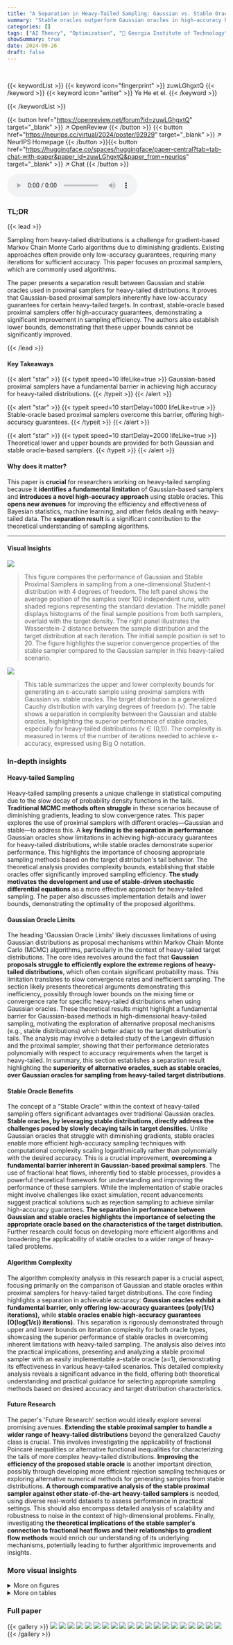 ```yaml
---
title: "A Separation in Heavy-Tailed Sampling: Gaussian vs. Stable Oracles for Proximal Samplers"
summary: "Stable oracles outperform Gaussian oracles in high-accuracy heavy-tailed sampling, overcoming limitations of Gaussian-based proximal samplers."
categories: []
tags: ["AI Theory", "Optimization", "🏢 Georgia Institute of Technology",]
showSummary: true
date: 2024-09-26
draft: false
---
```


<br>

{{< keywordList >}}
{{< keyword icon="fingerprint" >}} zuwLGhgxtQ {{< /keyword >}}
{{< keyword icon="writer" >}} Ye He et el. {{< /keyword >}}
 
{{< /keywordList >}}

{{< button href="https://openreview.net/forum?id=zuwLGhgxtQ" target="_blank" >}}
↗ OpenReview
{{< /button >}}
{{< button href="https://neurips.cc/virtual/2024/poster/92929" target="_blank" >}}
↗ NeurIPS Homepage
{{< /button >}}{{< button href="https://huggingface.co/spaces/huggingface/paper-central?tab=tab-chat-with-paper&paper_id=zuwLGhgxtQ&paper_from=neurips" target="_blank" >}}
↗ Chat
{{< /button >}}



<audio controls>
    <source src="https://ai-paper-reviewer.com/zuwLGhgxtQ/podcast.wav" type="audio/wav">
    Your browser does not support the audio element.
</audio>


### TL;DR


{{< lead >}}

Sampling from heavy-tailed distributions is a challenge for gradient-based Markov Chain Monte Carlo algorithms due to diminishing gradients.  Existing approaches often provide only low-accuracy guarantees, requiring many iterations for sufficient accuracy.  This paper focuses on proximal samplers, which are commonly used algorithms. 

The paper presents a separation result between Gaussian and stable oracles used in proximal samplers for heavy-tailed distributions.  It proves that Gaussian-based proximal samplers inherently have low-accuracy guarantees for certain heavy-tailed targets. In contrast, stable-oracle based proximal samplers offer high-accuracy guarantees, demonstrating a significant improvement in sampling efficiency.  The authors also establish lower bounds, demonstrating that these upper bounds cannot be significantly improved.

{{< /lead >}}


#### Key Takeaways

{{< alert "star" >}}
{{< typeit speed=10 lifeLike=true >}} Gaussian-based proximal samplers have a fundamental barrier in achieving high accuracy for heavy-tailed distributions. {{< /typeit >}}
{{< /alert >}}

{{< alert "star" >}}
{{< typeit speed=10 startDelay=1000 lifeLike=true >}} Stable-oracle based proximal samplers overcome this barrier, offering high-accuracy guarantees. {{< /typeit >}}
{{< /alert >}}

{{< alert "star" >}}
{{< typeit speed=10 startDelay=2000 lifeLike=true >}} Theoretical lower and upper bounds are provided for both Gaussian and stable oracle-based samplers. {{< /typeit >}}
{{< /alert >}}

#### Why does it matter?
This paper is **crucial** for researchers working on heavy-tailed sampling because it **identifies a fundamental limitation** of Gaussian-based samplers and **introduces a novel high-accuracy approach** using stable oracles. This **opens new avenues** for improving the efficiency and effectiveness of Bayesian statistics, machine learning, and other fields dealing with heavy-tailed data. The **separation result** is a significant contribution to the theoretical understanding of sampling algorithms.

------
#### Visual Insights



![](https://ai-paper-reviewer.com/zuwLGhgxtQ/figures_29_1.jpg)

> This figure compares the performance of Gaussian and Stable Proximal Samplers in sampling from a one-dimensional Student-t distribution with 4 degrees of freedom.  The left panel shows the average position of the samples over 100 independent runs, with shaded regions representing the standard deviation. The middle panel displays histograms of the final sample positions from both samplers, overlaid with the target density.  The right panel illustrates the Wasserstein-2 distance between the sample distribution and the target distribution at each iteration. The initial sample position is set to 20. The figure highlights the superior convergence properties of the stable sampler compared to the Gaussian sampler in this heavy-tailed scenario.





![](https://ai-paper-reviewer.com/zuwLGhgxtQ/tables_1_1.jpg)

> This table summarizes the upper and lower complexity bounds for generating an ɛ-accurate sample using proximal samplers with Gaussian vs. stable oracles.  The target distribution is a generalized Cauchy distribution with varying degrees of freedom (ν). The table shows a separation in complexity between the Gaussian and stable oracles, highlighting the superior performance of stable oracles, especially for heavy-tailed distributions (ν ∈ (0,1)).  The complexity is measured in terms of the number of iterations needed to achieve ɛ-accuracy, expressed using Big O notation.





### In-depth insights


#### Heavy-tailed Sampling
Heavy-tailed sampling presents a unique challenge in statistical computing due to the slow decay of probability density functions in the tails.  **Traditional MCMC methods often struggle** in these scenarios because of diminishing gradients, leading to slow convergence rates. This paper explores the use of proximal samplers with different oracles—Gaussian and stable—to address this. A **key finding is the separation in performance**: Gaussian oracles show limitations in achieving high-accuracy guarantees for heavy-tailed distributions, while stable oracles demonstrate superior performance. This highlights the importance of choosing appropriate sampling methods based on the target distribution's tail behavior.  The theoretical analysis provides complexity bounds, establishing that stable oracles offer significantly improved sampling efficiency.  **The study motivates the development and use of stable-driven stochastic differential equations** as a more effective approach for heavy-tailed sampling.  The paper also discusses implementation details and lower bounds, demonstrating the optimality of the proposed algorithms.

#### Gaussian Oracle Limits
The heading 'Gaussian Oracle Limits' likely discusses limitations of using Gaussian distributions as proposal mechanisms within Markov Chain Monte Carlo (MCMC) algorithms, particularly in the context of heavy-tailed target distributions.  The core idea revolves around the fact that **Gaussian proposals struggle to efficiently explore the extreme regions of heavy-tailed distributions**, which often contain significant probability mass. This limitation translates to slow convergence rates and inefficient sampling. The section likely presents theoretical arguments demonstrating this inefficiency, possibly through lower bounds on the mixing time or convergence rate for specific heavy-tailed distributions when using Gaussian oracles. These theoretical results might highlight a fundamental barrier for Gaussian-based methods in high-dimensional heavy-tailed sampling, motivating the exploration of alternative proposal mechanisms (e.g., stable distributions) which better adapt to the target distribution's tails.  The analysis may involve a detailed study of the Langevin diffusion and the proximal sampler, showing that their performance deteriorates polynomially with respect to accuracy requirements when the target is heavy-tailed.  In summary, this section establishes a separation result highlighting the **superiority of alternative oracles, such as stable oracles, over Gaussian oracles for sampling from heavy-tailed target distributions**.

#### Stable Oracle Benefits
The concept of a "Stable Oracle" within the context of heavy-tailed sampling offers significant advantages over traditional Gaussian oracles.  **Stable oracles, by leveraging stable distributions, directly address the challenges posed by slowly decaying tails in target densities.** Unlike Gaussian oracles that struggle with diminishing gradients, stable oracles enable more efficient high-accuracy sampling techniques with computational complexity scaling logarithmically rather than polynomially with the desired accuracy.  This is a crucial improvement, **overcoming a fundamental barrier inherent in Gaussian-based proximal samplers**.  The use of fractional heat flows, inherently tied to stable processes, provides a powerful theoretical framework for understanding and improving the performance of these samplers.  While the implementation of stable oracles might involve challenges like exact simulation, recent advancements suggest practical solutions such as rejection sampling to achieve similar high-accuracy guarantees. **The separation in performance between Gaussian and stable oracles highlights the importance of selecting the appropriate oracle based on the characteristics of the target distribution.**  Further research could focus on developing more efficient algorithms and broadening the applicability of stable oracles to a wider range of heavy-tailed problems.

#### Algorithm Complexity
The algorithm complexity analysis in this research paper is a crucial aspect, focusing primarily on the comparison of Gaussian and stable oracles within proximal samplers for heavy-tailed target distributions.  The core finding highlights a separation in achievable accuracy: **Gaussian oracles exhibit a fundamental barrier, only offering low-accuracy guarantees (poly(1/ε) iterations),** while **stable oracles enable high-accuracy guarantees (O(log(1/ε)) iterations).** This separation is rigorously demonstrated through upper and lower bounds on iteration complexity for both oracle types, showcasing the superior performance of stable oracles in overcoming inherent limitations with heavy-tailed sampling.  The analysis also delves into the practical implications, presenting and analyzing a stable proximal sampler with an easily implementable a-stable oracle (a=1), demonstrating its effectiveness in various heavy-tailed scenarios.  This detailed complexity analysis reveals a significant advance in the field, offering both theoretical understanding and practical guidance for selecting appropriate sampling methods based on desired accuracy and target distribution characteristics.

#### Future Research
The paper's 'Future Research' section would ideally explore several promising avenues.  **Extending the stable proximal sampler to handle a wider range of heavy-tailed distributions** beyond the generalized Cauchy class is crucial. This involves investigating the applicability of fractional Poincaré inequalities or alternative functional inequalities for characterizing the tails of more complex heavy-tailed distributions.  **Improving the efficiency of the proposed stable oracle** is another important direction, possibly through developing more efficient rejection sampling techniques or exploring alternative numerical methods for generating samples from stable distributions.  **A thorough comparative analysis of the stable proximal sampler against other state-of-the-art heavy-tailed samplers** is needed, using diverse real-world datasets to assess performance in practical settings. This should also encompass detailed analysis of scalability and robustness to noise in the context of high-dimensional problems. Finally, investigating **the theoretical implications of the stable sampler's connection to fractional heat flows and their relationships to gradient flow methods** would enrich our understanding of its underlying mechanisms, potentially leading to further algorithmic improvements and insights.


### More visual insights

<details>
<summary>More on figures
</summary>


![](https://ai-paper-reviewer.com/zuwLGhgxtQ/figures_30_1.jpg)

> This figure compares the performance of Gaussian and Stable Proximal Samplers in sampling from a one-dimensional student-t distribution with 4 degrees of freedom.  The left panel shows the average position of samples over 100 independent runs, illustrating the faster convergence of the Stable sampler. The center panel displays histograms of the final sample positions for both methods alongside the true target density, visually demonstrating the Stable sampler's superior accuracy. The right panel plots the Wasserstein distance between the empirical distribution of samples and the true distribution, again showcasing the Stable sampler's faster convergence to the target distribution.


![](https://ai-paper-reviewer.com/zuwLGhgxtQ/figures_30_2.jpg)

> This figure compares the performance of Gaussian and Stable Proximal Samplers in sampling from a one-dimensional student-t distribution with 4 degrees of freedom.  The left panel shows the average position of samples over time (steps), illustrating the convergence towards the target distribution's mean (0). The shaded regions represent the variance or uncertainty in the sample mean. The center panel displays histograms of the final sample positions generated by both samplers, along with the true student-t density (red curve), visually demonstrating the accuracy of the sampling. The right panel shows the Wasserstein distance, a measure of similarity between the generated sample distribution and the target distribution, over time. This distance decreases as the samplers converge towards the target.


![](https://ai-paper-reviewer.com/zuwLGhgxtQ/figures_30_3.jpg)

> This figure compares the performance of Gaussian and Stable Proximal Samplers in sampling from a one-dimensional Student's t-distribution.  The left panel shows the average position of the samples over time, with shaded regions representing the standard deviation. The middle panel displays the histograms of the final sample distributions generated by each method, compared to the target distribution (in red). The right panel illustrates the convergence of the Wasserstein-2 distance between the generated and target distributions over time. The initial point for sampling is x0=20.


</details>




<details>
<summary>More on tables
</summary>


![](https://ai-paper-reviewer.com/zuwLGhgxtQ/tables_3_1.jpg)
> This table summarizes the upper and lower bounds on the iteration complexity for proximal samplers using Gaussian and stable oracles to generate an ɛ-accurate sample from generalized Cauchy distributions.  It highlights a separation result, showing that Gaussian oracles only achieve low-accuracy guarantees (polynomial dependence on 1/ɛ), while stable oracles achieve high-accuracy guarantees (logarithmic dependence on 1/ɛ) for certain parameter ranges.  The complexity is measured in terms of χ²-divergence.

![](https://ai-paper-reviewer.com/zuwLGhgxtQ/tables_5_1.jpg)
> This table summarizes the upper and lower complexity bounds for generating an Ɛ-accurate sample using proximal samplers with Gaussian and stable oracles.  The target distribution is a generalized Cauchy distribution with varying degrees of freedom (ν). The table highlights a separation in complexity between Gaussian and stable oracles, showing that stable oracles can achieve significantly lower complexity (O(log(1/Ɛ)) in some cases) compared to Gaussian oracles (poly(1/Ɛ)) for heavy-tailed sampling.

![](https://ai-paper-reviewer.com/zuwLGhgxtQ/tables_6_1.jpg)
> This table compares the upper and lower bounds on the iteration complexity of proximal samplers using Gaussian vs. Stable oracles to obtain an ε-accurate sample from a generalized Cauchy distribution.  The complexity is measured in terms of the chi-squared divergence.  The table shows that Stable oracles achieve significantly better complexity (O(log(1/ε))) than Gaussian oracles, especially for heavy-tailed distributions (small v).

</details>




### Full paper

{{< gallery >}}
<img src="https://ai-paper-reviewer.com/zuwLGhgxtQ/1.png" class="grid-w50 md:grid-w33 xl:grid-w25" />
<img src="https://ai-paper-reviewer.com/zuwLGhgxtQ/2.png" class="grid-w50 md:grid-w33 xl:grid-w25" />
<img src="https://ai-paper-reviewer.com/zuwLGhgxtQ/3.png" class="grid-w50 md:grid-w33 xl:grid-w25" />
<img src="https://ai-paper-reviewer.com/zuwLGhgxtQ/4.png" class="grid-w50 md:grid-w33 xl:grid-w25" />
<img src="https://ai-paper-reviewer.com/zuwLGhgxtQ/5.png" class="grid-w50 md:grid-w33 xl:grid-w25" />
<img src="https://ai-paper-reviewer.com/zuwLGhgxtQ/6.png" class="grid-w50 md:grid-w33 xl:grid-w25" />
<img src="https://ai-paper-reviewer.com/zuwLGhgxtQ/7.png" class="grid-w50 md:grid-w33 xl:grid-w25" />
<img src="https://ai-paper-reviewer.com/zuwLGhgxtQ/8.png" class="grid-w50 md:grid-w33 xl:grid-w25" />
<img src="https://ai-paper-reviewer.com/zuwLGhgxtQ/9.png" class="grid-w50 md:grid-w33 xl:grid-w25" />
<img src="https://ai-paper-reviewer.com/zuwLGhgxtQ/10.png" class="grid-w50 md:grid-w33 xl:grid-w25" />
<img src="https://ai-paper-reviewer.com/zuwLGhgxtQ/11.png" class="grid-w50 md:grid-w33 xl:grid-w25" />
<img src="https://ai-paper-reviewer.com/zuwLGhgxtQ/12.png" class="grid-w50 md:grid-w33 xl:grid-w25" />
<img src="https://ai-paper-reviewer.com/zuwLGhgxtQ/13.png" class="grid-w50 md:grid-w33 xl:grid-w25" />
<img src="https://ai-paper-reviewer.com/zuwLGhgxtQ/14.png" class="grid-w50 md:grid-w33 xl:grid-w25" />
<img src="https://ai-paper-reviewer.com/zuwLGhgxtQ/15.png" class="grid-w50 md:grid-w33 xl:grid-w25" />
<img src="https://ai-paper-reviewer.com/zuwLGhgxtQ/16.png" class="grid-w50 md:grid-w33 xl:grid-w25" />
<img src="https://ai-paper-reviewer.com/zuwLGhgxtQ/17.png" class="grid-w50 md:grid-w33 xl:grid-w25" />
<img src="https://ai-paper-reviewer.com/zuwLGhgxtQ/18.png" class="grid-w50 md:grid-w33 xl:grid-w25" />
<img src="https://ai-paper-reviewer.com/zuwLGhgxtQ/19.png" class="grid-w50 md:grid-w33 xl:grid-w25" />
<img src="https://ai-paper-reviewer.com/zuwLGhgxtQ/20.png" class="grid-w50 md:grid-w33 xl:grid-w25" />
{{< /gallery >}}